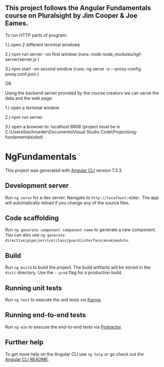 ## This project follows the Angular Fundamentals course on Pluralsight by Jim Cooper & Joe Eames.

To run HTTP parts of program:

1.)  open 2 different terminal windows

2.)  npm run server   -on first window (runs: node node_modules/ngf-server/server.js )

3.)  npm start        -on second window (runs: ng serve -o --proxy-config proxy.conf.json )

OR

Using the backend server provided by the course creators we can serve the data and the web page:

1.) open a terminal window

2.) npm run server

3.) open a browser to: localhost:8808 (project must be in C:\Users\bschroeder\Documents\Visual Studio Code\Projects\ng-fundamentals\dist)


# NgFundamentals

This project was generated with [Angular CLI](https://github.com/angular/angular-cli) version 7.3.3.

## Development server

Run `ng serve` for a dev server. Navigate to `http://localhost:4200/`. The app will automatically reload if you change any of the source files.

## Code scaffolding

Run `ng generate component component-name` to generate a new component. You can also use `ng generate directive|pipe|service|class|guard|interface|enum|module`.

## Build

Run `ng build` to build the project. The build artifacts will be stored in the `dist/` directory. Use the `--prod` flag for a production build.

## Running unit tests

Run `ng test` to execute the unit tests via [Karma](https://karma-runner.github.io).

## Running end-to-end tests

Run `ng e2e` to execute the end-to-end tests via [Protractor](http://www.protractortest.org/).

## Further help

To get more help on the Angular CLI use `ng help` or go check out the [Angular CLI README](https://github.com/angular/angular-cli/blob/master/README.md).
